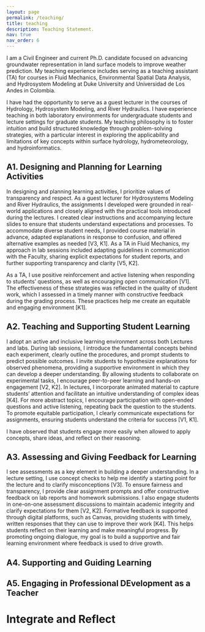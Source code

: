 ```yaml
---
layout: page
permalink: /teaching/
title: teaching
description: Teaching Statement.
nav: true
nav_order: 6
---
```


I am a Civil Engineer and current Ph.D. candidate focused on advancing groundwater representation in land surface models to improve weather prediction. My teaching experience includes serving as a teaching assistant (TA) for courses in Fluid Mechanics, Environmental Spatial Data Analysis, and Hydrosystem Modeling at Duke University and Universidad de Los Andes in Colombia.

I have had the opportunity to serve as a guest lecturer in the courses of Hydrology, Hydrosystem Modeling, and River Hydraulics. I have experience teaching in both laboratory environments for undergraduate students and lecture settings for graduate students. My teaching philosophy is to foster intuition and build structured knowledge through problem-solving strategies, with a particular interest in exploring the applicability and limitations of key concepts within surface hydrology, hydrometeorology, and hydroinformatics.

## A1. Designing and Planning for Learning Activities

In designing and planning learning activities, I prioritize values of transparency and respect. As a guest lecturer for Hydrosystems Modeling and River Hydraulics, the assignments I developed were grounded in real-world applications and closely aligned with the practical tools introduced during the lectures. I created clear instructions and accompanying lecture slides to ensure that students understand expectations and processes. To accommodate diverse student needs, I provided course material in advance, adapted explanations in response to confusion, and offered alternative examples as needed [V3, K1]. As a TA in Fluid Mechanics, my approach in lab sessions included adapting guidelines in communication with the Faculty, sharing explicit expectations for student reports, and further supporting transparency and clarity [V5, K2].

As a TA, I use positive reinforcement and active listening when responding to students’ questions, as well as encouraging open communication [V1]. The effectiveness of these strategies was reflected in the quality of student work, which I assessed in a timely manner with constructive feedback during the grading process. These practices help me create an equitable and engaging environment [K1].

## A2. Teaching and Supporting Student Learning

I adopt an active and inclusive learning environment across both Lectures and labs. During lab sessions, I introduce the fundamental concepts behind each experiment, clearly outline the procedures, and prompt students to predict possible outcomes. I invite students to hypothesize explanations for observed phenomena, providing a supportive environment in which they can develop a deeper understanding. By allowing students to collaborate on experimental tasks, I encourage peer-to-peer learning and hands-on engagement [V2, K2]. In lectures, I incorporate animated material to capture students’ attention and facilitate an intuitive understanding of complex ideas [K4]. For more abstract topics, I encourage participation with open-ended questions and active listening, repeating back the question to the students. To promote equitable participation, I clearly communicate expectations for assignments, ensuring students understand the criteria for success [V1, K1].

I have observed that students engage more easily when allowed to apply concepts, share ideas, and reflect on their reasoning.

## A3. Assessing and Giving Feedback for Learning

I see assessments as a key element in building a deeper understanding. In a lecture setting, I use concept checks to help me identify a starting point for the lecture and to clarify misconceptions [V3]. To ensure fairness and transparency, I provide clear assignment prompts and offer constructive feedback on lab reports and homework submissions. I also engage students in one-on-one assessment discussions to maintain academic integrity and clarify expectations for them [V2, K2]. Formative feedback is supported through digital platforms, such as Canvas, providing students with timely, written responses that they can use to improve their work [K4]. This helps students reflect on their learning and make meaningful progress. By promoting ongoing dialogue, my goal is to build a supportive and fair learning environment where feedback is used to drive growth.

## A4. Supporting and Guiding Learning

## A5. Engaging in Professional DEvelopment as a Teacher

# Integrate and Reflect

